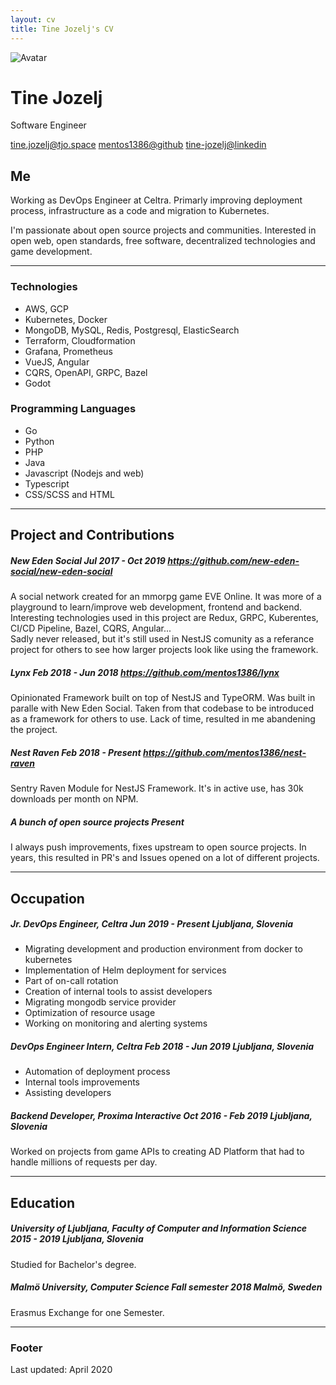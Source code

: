```yaml
---
layout: cv
title: Tine Jozelj's CV
---
```


<div id="headline">
    <img class="avatar" src="https://avatars2.githubusercontent.com/u/1910649?s=460&u=d7ef7a7cd65e644b936e232d61ce21cf2cead047&v=4" alt="Avatar"/>
    <h1 class="title">Tine Jozelj</h1>
    <p class="subtitle">Software Engineer</p>
</div>

<div id="webaddress">
<a href="mailto:tine.jozelj@tjo.space">tine.jozelj@tjo.space</a>
<a href="https://github.com/mentos1386">mentos1386@github</a>
<a href="https://www.linkedin.com/in/tine-jozelj-884398121/">tine-jozelj@linkedin</a>
</div>


## Me

Working as DevOps Engineer at Celtra. Primarly improving deployment process, infrastructure
as a code and migration to Kubernetes.

I'm passionate about open source projects and communities. Interested in open web, open standards,
free software, decentralized technologies and game development.

---

### Technologies

 * AWS, GCP
 * Kubernetes, Docker
 * MongoDB, MySQL, Redis, Postgresql, ElasticSearch
 * Terraform, Cloudformation
 * Grafana, Prometheus
 * VueJS, Angular
 * CQRS, OpenAPI, GRPC, Bazel
 * Godot

### Programming Languages

 * Go
 * Python
 * PHP
 * Java
 * Javascript (Nodejs and web)
 * Typescript
 * CSS/SCSS and HTML

---

<h2 class="page-break">Project and Contributions</h2>

<h5>
    <span class="title"><strong>New Eden Social</strong></span>
    <span class="date">Jul 2017 - Oct 2019</span>
    <a href="https://github.com/new-eden-social/new-eden-social">https://github.com/new-eden-social/new-eden-social</a>
</h5>

<p>
A social network created for an mmorpg game EVE Online. It was more of a playground to learn/improve web development, frontend and backend.
Interesting technologies used in this project are Redux, GRPC, Kuberentes, CI/CD Pipeline, Bazel, CQRS, Angular...
<br/>
Sadly never released, but it's still used in NestJS comunity as a referance project for others to see how larger projects look like using
the framework.
</p>

<h5>
    <span class="title"><strong>Lynx</strong></span>
    <span class="date">Feb 2018 - Jun 2018</span>
    <a href="https://github.com/mentos1386/lynx">https://github.com/mentos1386/lynx</a>
</h5>

Opinionated Framework built on top of NestJS and TypeORM. Was built in paralle with New Eden Social.
Taken from that codebase to be introduced as a framework for others to use.
Lack of time, resulted in me abandening the project.

<h5>
    <span class="title"><strong>Nest Raven</strong></span>
    <span class="date">Feb 2018 - Present</span>
    <a href="https://github.com/mentos1386/nest-raven">https://github.com/mentos1386/nest-raven</a>
</h5>

Sentry Raven Module for NestJS Framework. It's in active use, has 30k downloads per month on NPM.

<h5>
    <span class="title"><strong>A bunch of open source projects</strong></span>
    <span class="date">Present</span>
</h5>

I always push improvements, fixes upstream to open source projects. In years, this resulted in PR's and Issues opened on a lot of different projects.

---


<h2 class="page-break">Occupation</h2>

<h5>
    <span class="title"><strong>Jr. DevOps Engineer</strong>, Celtra</span>
    <span class="date">Jun 2019 - Present</span>
    <i>Ljubljana, Slovenia</i>
</h5>

 * Migrating development and production environment from docker to kubernetes
 * Implementation of Helm deployment for services
 * Part of on-call rotation
 * Creation of internal tools to assist developers
 * Migrating mongodb service provider
 * Optimization of resource usage
 * Working on monitoring and alerting systems

<h5>
    <span class="title"><strong>DevOps Engineer Intern</strong>, Celtra</span>
    <span class="date">Feb 2018 - Jun 2019</span>
    <i>Ljubljana, Slovenia</i>
</h5>

 * Automation of deployment process
 * Internal tools improvements
 * Assisting developers

<h5>
    <span class="title"><strong>Backend Developer</strong>, Proxima Interactive</span>
    <span class="date">Oct 2016 - Feb 2019</span>
    <i>Ljubljana, Slovenia</i>
</h5>

Worked on projects from game APIs to creating AD Platform that had to handle millions of requests per day.

---

## Education

<h5>
    <span class="title"><strong>University of Ljubljana, Faculty of Computer and Information Science</strong></span>
    <span class="date">2015 - 2019</span>
    <i>Ljubljana, Slovenia</i>
</h5>

Studied for Bachelor's degree.

<h5>
    <span class="title"><strong>Malmö University, Computer Science</strong></span>
    <span class="date">Fall semester 2018</span>
    <i>Malmö, Sweden</i>
</h5>

Erasmus Exchange for one Semester.

---

### Footer

Last updated: April 2020

